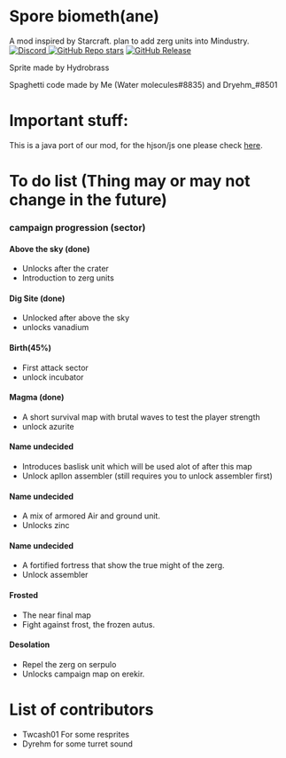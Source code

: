 # Spore biometh(ane)
A mod inspired by Starcraft. plan to add zerg units into Mindustry. <br>
[![Discord](https://img.shields.io/discord/1262382199999692903?style=for-the-badge&logo=discord&logoColor=7665c9&label=Discord&labelColor=4d3ba7&color=b0b1f5)
](https://discord.gg/GKdb9vmH) 
[![GitHub Repo stars](https://img.shields.io/github/stars/UnionofSovietSocialistRepublics/Sporebiomethane?style=for-the-badge&logo=github&logoColor=7665c9&labelColor=4d3ba7&color=b0b1f5)](https://github.com/UnionofSovietSocialistRepublics/Sporebiomethane/stargazers) 
[![GitHub Release](https://img.shields.io/github/v/release/UnionofSovietSocialistRepublics/Sporebiomethane?include_prereleases&style=for-the-badge&logo=github&logoColor=7665c9&labelColor=4d3ba7&color=b0b1f5)](https://github.com/UnionofSovietSocialistRepublics/Sporebiomethane/releases) 

Sprite made by Hydrobrass

Spaghetti code made by Me (Water molecules#8835) and Dryehm_#8501

# Important stuff:
This is a java port of our mod, for the hjson/js one please check [here](https://github.com/UnionofSovietSocialistRepublics/Spore-Biomechs).

# To do list (Thing may or may not change in the future)
### campaign progression (sector)
#### Above the sky (done)
- Unlocks after the crater
- Introduction to zerg units
#### Dig Site (done)
- Unlocked after above the sky
- unlocks vanadium
#### Birth(45%)
- First attack sector
- unlock incubator
#### Magma (done)
- A short survival map with brutal waves to test the player strength
- unlock azurite
#### Name undecided
- Introduces baslisk unit which will be used alot of after this map
- Unlock apllon assembler (still requires you to unlock assembler first)
#### Name undecided
- A mix of armored Air and ground unit.
- Unlocks zinc
#### Name undecided
- A fortified fortress that show the true might of the zerg.
- Unlock assembler
#### Frosted
- The near final map
- Fight against frost, the frozen autus.
#### Desolation
- Repel the zerg on serpulo
- Unlocks campaign map on erekir.

# List of contributors
- Twcash01 For some resprites
- Dyrehm for some turret sound
